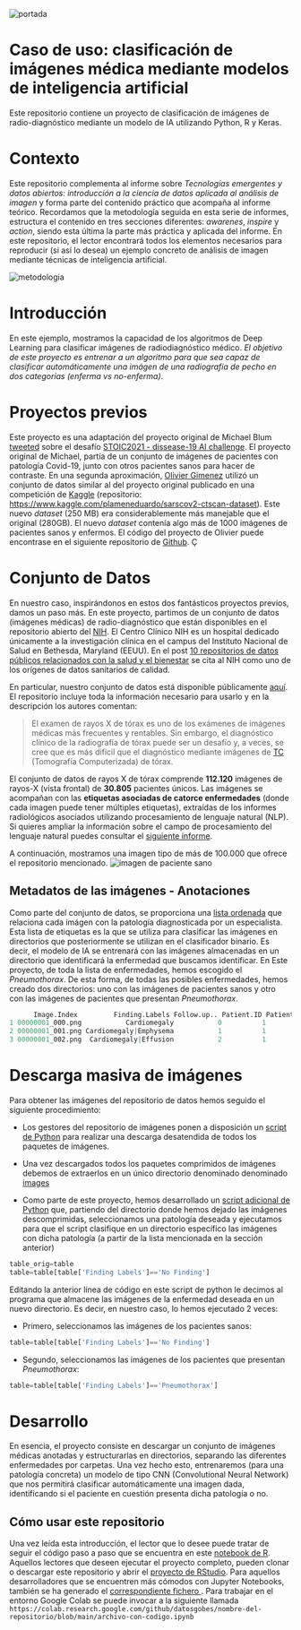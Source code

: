 ![portada](/images/portada.jpg)

# Caso de uso: clasificación de imágenes médica mediante modelos de inteligencia artificial
Este repositorio contiene un proyecto de clasificación de imágenes de radio-diagnóstico mediante un modelo de IA utilizando Python, R y Keras.

# Contexto

Este repositorio complementa al informe sobre *Tecnologías emergentes y datos abiertos: introducción a la ciencia de datos aplicada al análisis de imagen* y forma parte del contenido práctico que acompaña al informe teórico. Recordamos que la metodología seguida en esta serie de informes, estructura el contenido en tres secciones diferentes: _awarenes_, _inspire_ y _action_, siendo esta última la parte más práctica y aplicada del informe. En este repositorio, el lector encontrará todos los elementos necesarios para reproducir (si así lo desea) un ejemplo concreto de análisis de imagen mediante técnicas de inteligencia artificial.

![metodologia](/images/metodologia.jpg)


# Introducción

En este ejemplo, mostramos la capacidad de los algoritmos de Deep Learning para clasificar imágenes de radiodiagnóstico médico. *El objetivo de este proyecto es entrenar a un algoritmo para que sea capaz de clasificar automáticamente una imágen de una radiografía de pecho en dos categorías (enferma vs no-enferma)*. 

# Proyectos previos

Este proyecto es una adaptación del proyecto original de Michael Blum [tweeted](https://twitter.com/mblum_g/status/1475940763716444161?s=20) sobre el desafío [STOIC2021 - dissease-19 AI challenge](https://stoic2021.grand-challenge.org/stoic2021/). El proyecto original de Michael, partía de un conjunto de imágenes de pacientes con patología Covid-19, junto con otros pacientes sanos para hacer de contraste. En una segunda aproximación, [Olivier Gimenez](https://oliviergimenez.github.io/) utilizó un conjunto de datos similar al del proyecto original publicado en una competición de [Kaggle](https://en.wikipedia.org/wiki/Kaggle) (repositorio: <https://www.kaggle.com/plameneduardo/sarscov2-ctscan-dataset>). Este nuevo _dataset_ (250 MB) era considerablemente más manejable que el original (280GB). El nuevo _dataset_ contenía algo más de 1000 imágenes de pacientes sanos y enfermos. El código del proyecto de Olivier puede encontrase en el siguiente repositorio de [Github](https://github.com/oliviergimenez/bin-image-classif). Ç



# Conjunto de Datos

En nuestro caso, inspirándonos en estos dos fantásticos proyectos previos, damos un paso más. En este proyecto, partimos de un conjunto de datos (imágenes médicas) de radio-diagnóstico que están disponibles en el repositorio abierto del [NIH](https://clinicalcenter.nih.gov/). El Centro Clínico NIH es un hospital dedicado únicamente a la investigación clínica en el campus del Instituto Nacional de Salud en Bethesda, Maryland (EEUU). En el post [10 repositorios de datos públicos relacionados con la salud y el bienestar](https://datos.gob.es/es/noticia/10-repositorios-de-datos-publicos-relacionados-con-la-salud-y-el-bienestar) se cita al NIH como uno de los orígenes de datos sanitarios de calidad.

En particular, nuestro conjunto de datos está disponible públicamente [aquí](https://nihcc.app.box.com/v/ChestXray-NIHCC/folder/36938765345). El repositorio incluye toda la información necesario para usarlo y en la descripción los autores comentan:

>El examen de rayos X de tórax es uno de los exámenes de imágenes médicas más frecuentes y rentables. Sin embargo, el diagnóstico clínico de la radiografía de tórax puede ser un desafío y, a veces, se cree que es más difícil que el diagnóstico mediante imágenes de [TC](https://es.wikipedia.org/wiki/Tomograf%C3%ADa_axial_computarizada) (Tomografía Computerizada) de tórax.

El conjunto de datos de rayos X de tórax comprende **112.120** imágenes de rayos-X (vista frontal) de **30.805** pacientes únicos. Las imágenes se acompañan con las **etiquetas asociadas de catorce enfermedades** (donde cada imagen puede tener múltiples etiquetas), extraídas de los informes radiológicos asociados utilizando procesamiento de lenguaje natural (NLP). Si quieres ampliar la información sobre el campo de procesamiento del lenguaje natural puedes consultar el [siguiente informe](https://datos.gob.es/es/documentacion/tecnologias-emergentes-y-datos-abiertos-procesamiento-del-lenguaje-natural).

A continuación, mostramos una imagen tipo de más de 100.000 que ofrece el repositorio mencionado.
![imagen de paciente sano](/images/00012908_000.jpg)

## Metadatos de las imágenes - Anotaciones

Como parte del conjunto de datos, se proporciona una [lista ordenada](/source/Data_Entry_2017_v2020.csv) que relaciona cada imágen con la patología diagnosticada por un especialista. Esta lista de etiquetas es la que se utiliza para clasificar las imágenes en directorios que posteriormente se utilizan en el clasificador binario. Es decir, el modelo de IA se entrenará con las imágenes almacenadas en un directorio que identificará la enfermedad que buscamos identificar. En Este proyecto, de toda la lista de enfermedades, hemos escogido el _Pneumothorax_. De esta forma, de todas las posibles enfermedades, hemos creado dos directorios: uno con las imágenes de pacientes sanos y otro con las imágenes de pacientes que presentan _Pneumothorax_.

```R
      Image.Index         Finding.Labels Follow.up.. Patient.ID Patient.Age
1 00000001_000.png           Cardiomegaly           0          1          57
2 00000001_001.png Cardiomegaly|Emphysema           1          1          58
3 00000001_002.png  Cardiomegaly|Effusion           2          1          58
```


# Descarga masiva de imágenes

Para obtener las imágenes del repositorio de datos hemos seguido el siguiente procedimiento:

- Los gestores del repositorio de imágenes ponen a disposición un [script de Python](/source/batch_download_zips.py) para realizar una descarga desatendida de todos los paquetes de imágenes.

- Una vez descargados todos los paquetes comprimidos de imágenes debemos de extraerlos en un único directorio denominado denominado [images](/data/images)

- Como parte de este proyecto, hemos desarrollado un [script adicional de Python](/source/create_folders.py) que, partiendo del directorio donde hemos dejado las imágenes descomprimidas, seleccionamos una patología deseada y ejecutamos para que el script clasifique en un directorio específico las imágenes con dicha patología (a partir de la lista mencionada en la sección anterior)

```python
table_orig=table
table=table[table['Finding Labels']=='No Finding']
```
Editando la anterior línea de código en este script de python le decimos al programa que almacene las imágenes de la enfermedad deseada en un nuevo directorio. Es decir, en nuestro caso, lo hemos ejecutado 2 veces:

- Primero, seleccionamos las imágenes de los pacientes sanos:
```python
table=table[table['Finding Labels']=='No Finding']
```
- Segundo, seleccionamos las imágenes de los pacientes que presentan _Pneumothorax_:

```python
table=table[table['Finding Labels']=='Pneumothorax']
```

# Desarrollo

En esencia, el proyecto consiste en descargar un conjunto de imágenes médicas anotadas y estructurarlas en directorios, separando las diferentes enfermedades por carpetas. Una vez hecho esto, entrenaremos (para una patología concreta) un modelo de tipo CNN (Convolutional Neural Network) que nos permitirá clasificar automáticamente una imagen dada, identificando si el paciente en cuestión presenta dicha patología o no.

## Cómo usar este repositorio

Una vez leída esta introducción, el lector que lo desee puede tratar de seguir el código paso a paso que se encuentra en este [notebook de R](/source/CNN-Clasificador.Rmd). Aquellos lectores que deseen ejecutar el proyecto completo, pueden clonar o descargar este repositorio y abrir el [proyecto de RStudio](/source/UseCase1-CT-Scans.Rproj). Para aquellos desarrolladores que se encuentren más cómodos con Jupyter Notebooks, también se ha generado el [correspondiente fichero ](/source/CNN-Clasificador.ipynb). Para trabajar en el entorno Google Colab se puede invocar a la siguiente llamada ```https://colab.research.google.com/github/datosgobes/nombre-del-repositorio/blob/main/archivo-con-codigo.ipynb```


